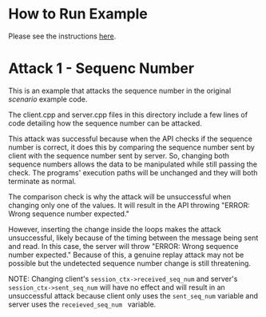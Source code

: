 # How to Run Example
Please see the instructions [here](https://github.com/iotauth/sst-c-api/blob/scenario/examples/scenario_example/README.md).

# Attack 1 - Sequenc Number

This is an example that attacks the sequence number in the original _scenario_ example code. 

The client.cpp and server.cpp files in this directory include a few lines of code detailing how the sequence number can be attacked.

This attack was successful because when the API checks if the sequence number is correct, it does this by comparing the sequence number sent by client with the sequence number sent by server. So, changing both sequence numbers allows the data to be manipulated while still passing the check. The programs' execution paths will be unchanged and they will both terminate as normal.

The comparison check is why the attack will be unsuccessful when changing only one of the values. It will result in the API throwing "ERROR: Wrong sequence number expected."

However, inserting the change inside the loops makes the attack unsuccessful, likely because of the timing between the message being sent and read. In this case, the server will throw "ERROR: Wrong sequence number expected." Because of this, a genuine replay attack may not be possible but the undetected sequence number change is still threatening.

NOTE: Changing client's `session_ctx->received_seq_num` and server's `session_ctx->sent_seq_num` will have no effect and will result in an unsuccessful attack because client only uses the `sent_seq_num` variable and server uses the `receieved_seq_num ` variable.